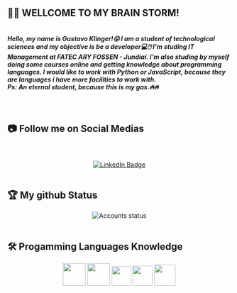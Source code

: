 <h2 align="left"> 👩‍💻 WELLCOME TO MY BRAIN STORM! </h2>

<div align="center">
<img src="https://komarev.com/ghpvc/?username=GustavoK1&style=flat-square&color=blue" alt=""/>
</div>

  <h5> Hello, my name is Gustavo Klinger!😝 I am a student of technological sciences and my objective is be a developer💻🖱️ I'm studing IT Management at FATEC ARY FOSSEN - Jundiaí. I'm also studing by myself doing some courses online and getting knowledge about programming languages. I would like to work with Python or JavaScript, because they are languages i have more facilities to work with.<br>Ps: An eternal student, because this is my gas.🔥🔥</h5>
<br>
<h2 align="left"> 📷 Follow me on Social Medias</h2>
<br>
<br>

<div id="badges" align="center">
  <a href="https://www.linkedin.com/in/guklinger/">
  <img src="https://img.shields.io/badge/LinkedIn-blue?style=for-the-badge&logo=linkedin&logoColor=white" alt="LinkedIn Badge"/>
  </a>
</div>

<br>

<h2 align="left"> 🏆 My github Status</h2>

<div id="status" align="center">
<img src="http://github-readme-streak-stats.herokuapp.com?user=GustavoK1&theme=dark&background=000000" alt="Accounts status"/>
</div>

<br>

<h2 align="left"> 🛠 Progamming Languages Knowledge</h2>  

<div align="center">
  <img src="https://github.com/GustavoK1/GustavoK/assets/36191144/0cab0e8e-ddd5-42d1-b53f-3677ce466d2f.png" width="51px" />
  <img src="https://github.com/GustavoK1/GustavoK/assets/36191144/add59589-f6d4-42b9-92b6-1a6211a0755f.png" width="51px" />
  <img src="https://github.com/GustavoK1/GustavoK/assets/36191144/d7e14016-fed6-4ee7-bc37-27026172ac58.png" width="44px" />
  <img src="https://github.com/GustavoK1/GustavoK/assets/36191144/606d710e-5348-40b2-9a31-052214431807.png" width="45px" />
  <img src="https://github.com/GustavoK1/GustavoK/assets/36191144/fa5085b9-fb83-4bab-ba1d-fa84bf48bf93.png" width="48px" />
 </div>
